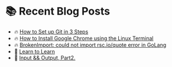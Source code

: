 # :books: Recent Blog Posts

<!-- BLOGPOSTS:START -->
 - 🔥 [How to Set up Git in 3 Steps](https://ianonjuguna.hashnode.dev/how-to-set-up-git-in-3-steps)
 - 🔥 [How to Install Google Chrome using the Linux Terminal](https://ianonjuguna.hashnode.dev/how-to-install-google-chrome-using-the-linux-terminal)
 - 🔥 [BrokenImport: could not import rsc.io/quote error in GoLang](https://ianonjuguna.hashnode.dev/could-not-import-rscioquote)
 - 💫 [Learn to Learn](https://ianonjuguna.hashnode.dev/learn-to-learn)
 - 🌮 [Input &amp;&amp; Output, Part2.](https://ianonjuguna.hashnode.dev/input-output-part2)<!-- BLOGPOSTS:END -->
